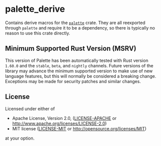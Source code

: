# palette_derive

Contains derive macros for the [`palette`](https://crates.io/crates/palette/) crate. They are all reexported through `palette` and require it to be a dependency, so there is typically no reason to use this crate directly.

## Minimum Supported Rust Version (MSRV)

This version of Palette has been automatically tested with Rust version `1.60.0` and the `stable`, `beta`, and `nightly` channels. Future versions of the library may advance the minimum supported version to make use of new language features, but this will normally be considered a breaking change. Exceptions may be made for security patches and similar changes.

## License

Licensed under either of

* Apache License, Version 2.0, ([LICENSE-APACHE](LICENSE-APACHE) or <http://www.apache.org/licenses/LICENSE-2.0>)
* MIT license ([LICENSE-MIT](LICENSE-MIT) or <http://opensource.org/licenses/MIT>)

at your option.
